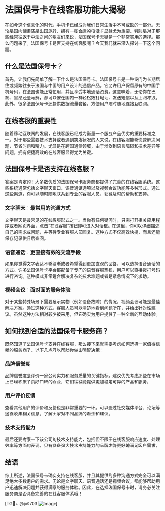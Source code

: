 # 法国保号卡在线客服功能大揭秘

在如今这个信息化的时代，手机卡已经成为我们日常生活中不可或缺的一部分。无论是国内使用还是出国旅行，拥有一张合适的电话卡显得尤为重要。特别是对于那些经常往返于中法之间的朋友们来说，法国保号卡无疑是一个非常实用的选择。那么问题来了，法国保号卡是否支持在线客服呢？今天我们就来深入探讨一下这个问题。

## 什么是法国保号卡？

首先，让我们先简单了解一下什么是法国保号卡。法国保号卡是一种专门为长期居住或频繁往来于法国与中国的用户设计的通信产品。它允许用户保留原有的中国手机号码，在法国也能正常使用，并且享受本地通话资费。这意味着，无论你在巴黎、里昂还是马赛，都可以像在国内一样轻松拨打电话、发送短信以及上网冲浪。此外，很多法国保号卡还提供数据流量套餐，方便用户随时随地连接互联网。

## 在线客服的重要性

随着移动互联网的发展，在线客服已经成为衡量一个服务产品优劣的重要标准之一。对于那些需要技术支持或者遇到突发状况的人来说，在线客服能够快速解决问题，节省时间和精力。尤其是在跨国通信领域，由于涉及到语言障碍和技术差异等问题，拥有便捷高效的在线客服显得尤为关键。

## 法国保号卡是否支持在线客服？

答案是肯定的！大多数优质的法国保号卡服务商都提供了完善的在线客服系统。这些系统通常包括文字聊天窗口、语音通话选项以及视频会议功能等多种形式。通过这些渠道，你可以随时随地联系到专业的客服人员，获得及时的帮助和支持。

### 文字聊天：最常用的沟通方式

文字聊天是最常见的在线客服形式之一。当你有任何疑问时，只需打开相关应用程序或者网页界面，点击“在线客服”按钮即可进入对话框。在这里，你可以详细描述自己的需求或问题，并等待专业客服人员回复。这种方式不仅高效快捷，而且还能保存记录供日后查阅。

### 语音通话：更直接有效的交流手段

如果你觉得文字表达不够清晰或者希望得到更加直观的回答，可以选择语音通话的方式。许多法国保号卡平台都配备了专门的语音客服热线，用户可以直接拨打号码进行咨询。这种模式非常适合解决复杂的技术难题或者是紧急情况下的求助。

### 视频会议：面对面的服务体验

对于某些特殊场景下需要展示实物（例如设备故障）的情况，视频会议可能是最佳解决方案。通过这种方式，客服人员可以清楚地看到问题所在，并给出针对性建议。虽然这种方法相对较少被采用，但它确实为用户提供了一种全新的互动体验。

## 如何找到合适的法国保号卡服务商？

既然知道了法国保号卡支持在线客服，那么接下来就需要考虑如何选择一家值得信赖的服务商了。以下几点可以帮助你做出明智决策：

### 品牌信誉度

品牌信誉度是评价一家公司实力和服务质量的关键指标。建议优先考虑那些在市场上已经积累了良好口碑的企业，它们往往能提供更加稳定可靠的产品和服务。

### 用户评价反馈

查看其他用户的评价和反馈也是非常重要的一环。可以通过社交媒体平台、论坛等途径收集相关信息，了解大家对不同品牌的看法和建议。

### 技术支持能力

最后还要考察一下该公司的技术支持能力，包括但不限于在线客服响应速度、处理效率等方面的表现。只有具备强大技术支持能力的品牌才能更好地满足客户需求。

## 结语

综上所述，法国保号卡确实支持在线客服，并且其提供的多种沟通方式完全可以满足绝大多数用户的需求。无论是文字聊天、语音通话还是视频会议，都能够帮助用户迅速解决问题并获得满意的服务体验。因此，在选择法国保号卡时，请务必关注服务商是否具备完善的在线客服体系哦！

[TG💪+ @jx0703 ![Image](https://github.com/user-attachments/assets/dbca1d08-cadb-493c-b0ec-ad6f7a83f270)]